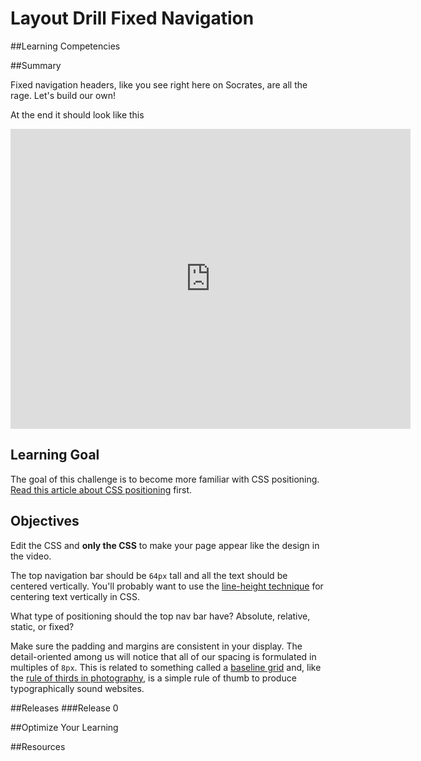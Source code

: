 # Layout Drill Fixed Navigation 
 
##Learning Competencies 

##Summary 

 Fixed navigation headers, like you see right here on Socrates, are all the rage.  Let's build our own!

At the end it should look like this

<iframe width="640" height="480" src="https://www.youtube.com/embed/dRQR1jKwrSY?rel=0" frameborder="0" allowfullscreen></iframe>

## Learning Goal

The goal of this challenge is to become more familiar with CSS positioning.  [Read this article about CSS positioning](http://css-tricks.com/absolute-relative-fixed-positioining-how-do-they-differ/) first.

## Objectives

Edit the CSS and **only the CSS** to make your page appear like the design in the video.

The top navigation bar should be `64px` tall and all the text should be centered vertically.  You'll probably want to use the [line-height technique](http://www.student.oulu.fi/~laurirai/www/css/middle/) for centering text vertically in CSS.

What type of positioning should the top nav bar have?  Absolute, relative, static, or fixed?

Make sure the padding and margins are consistent in your display.  The detail-oriented among us will notice that all of our spacing is formulated in multiples of `8px`.  This is related to something called a [baseline grid](http://alistapart.com/article/settingtypeontheweb) and, like the [rule of thirds in photography](http://en.wikipedia.org/wiki/Rule_of_thirds), is a simple rule of thumb to produce typographically sound websites. 

##Releases
###Release 0 

##Optimize Your Learning 

##Resources
